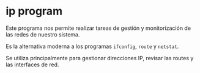 # ip program

Este programa nos permite realizar tareas de gestión y monitorización de las redes de nuestro sistema.

Es la alternativa moderna a los programas `ifconfig`, `route` y `netstat`.

Se utiliza principalmente para gestionar direcciones IP, revisar las routes y las interfaces de red.
